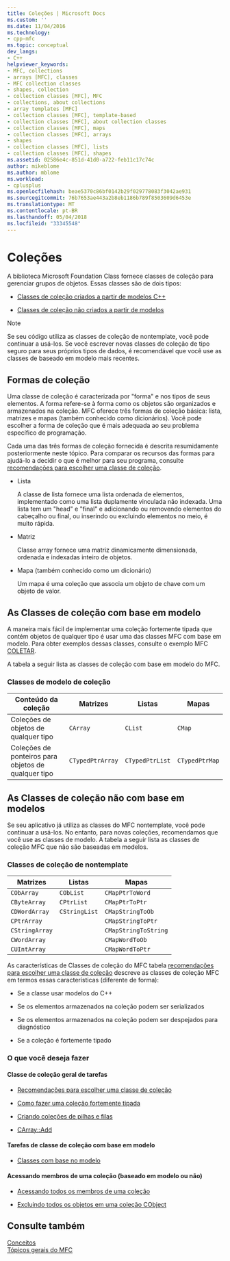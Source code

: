 ```yaml
---
title: Coleções | Microsoft Docs
ms.custom: ''
ms.date: 11/04/2016
ms.technology:
- cpp-mfc
ms.topic: conceptual
dev_langs:
- C++
helpviewer_keywords:
- MFC, collections
- arrays [MFC], classes
- MFC collection classes
- shapes, collection
- collection classes [MFC], MFC
- collections, about collections
- array templates [MFC]
- collection classes [MFC], template-based
- collection classes [MFC], about collection classes
- collection classes [MFC], maps
- collection classes [MFC], arrays
- shapes
- collection classes [MFC], lists
- collection classes [MFC], shapes
ms.assetid: 02586e4c-851d-41d0-a722-feb11c17c74c
author: mikeblome
ms.author: mblome
ms.workload:
- cplusplus
ms.openlocfilehash: beae5370c86bf0142b29f029778083f3042ae931
ms.sourcegitcommit: 76b7653ae443a2b8eb1186b789f8503609d6453e
ms.translationtype: MT
ms.contentlocale: pt-BR
ms.lasthandoff: 05/04/2018
ms.locfileid: "33345548"
---
```

# <a name="collections"></a>Coleções
A biblioteca Microsoft Foundation Class fornece classes de coleção para gerenciar grupos de objetos. Essas classes são de dois tipos:  
  
-   [Classes de coleção criados a partir de modelos C++](#_core_the_template_based_collection_classes)  
  
-   [Classes de coleção não criados a partir de modelos](#_core_the_collection_classes_not_based_on_templates)  
  
> [!NOTE]
>  Se seu código utiliza as classes de coleção de nontemplate, você pode continuar a usá-los. Se você escrever novas classes de coleção de tipo seguro para seus próprios tipos de dados, é recomendável que você use as classes de baseado em modelo mais recentes.  
  
##  <a name="_core_collection_shapes"></a> Formas de coleção  
 Uma classe de coleção é caracterizada por "forma" e nos tipos de seus elementos. A forma refere-se à forma como os objetos são organizados e armazenados na coleção. MFC oferece três formas de coleção básica: lista, matrizes e mapas (também conhecido como dicionários). Você pode escolher a forma de coleção que é mais adequada ao seu problema específico de programação.  
  
 Cada uma das três formas de coleção fornecida é descrita resumidamente posteriormente neste tópico. Para comparar os recursos das formas para ajudá-lo a decidir o que é melhor para seu programa, consulte [recomendações para escolher uma classe de coleção](../mfc/recommendations-for-choosing-a-collection-class.md).  
  
-   Lista  
  
     A classe de lista fornece uma lista ordenada de elementos, implementado como uma lista duplamente vinculada não indexada. Uma lista tem um "head" e "final" e adicionando ou removendo elementos do cabeçalho ou final, ou inserindo ou excluindo elementos no meio, é muito rápida.  
  
-   Matriz  
  
     Classe array fornece uma matriz dinamicamente dimensionada, ordenada e indexadas inteiro de objetos.  
  
-   Mapa (também conhecido como um dicionário)  
  
     Um mapa é uma coleção que associa um objeto de chave com um objeto de valor.  
  
##  <a name="_core_the_template_based_collection_classes"></a> As Classes de coleção com base em modelo  
 A maneira mais fácil de implementar uma coleção fortemente tipada que contém objetos de qualquer tipo é usar uma das classes MFC com base em modelo. Para obter exemplos dessas classes, consulte o exemplo MFC [COLETAR](../visual-cpp-samples.md).  
  
 A tabela a seguir lista as classes de coleção com base em modelo do MFC.  
  
### <a name="collection-template-classes"></a>Classes de modelo de coleção  
  
|Conteúdo da coleção|Matrizes|Listas|Mapas|  
|-------------------------|------------|-----------|----------|  
|Coleções de objetos de qualquer tipo|`CArray`|`CList`|`CMap`|  
|Coleções de ponteiros para objetos de qualquer tipo|`CTypedPtrArray`|`CTypedPtrList`|`CTypedPtrMap`|  
  
##  <a name="_core_the_collection_classes_not_based_on_templates"></a> As Classes de coleção não com base em modelos  
 Se seu aplicativo já utiliza as classes do MFC nontemplate, você pode continuar a usá-los. No entanto, para novas coleções, recomendamos que você use as classes de modelo. A tabela a seguir lista as classes de coleção MFC que não são baseadas em modelos.  
  
### <a name="nontemplate-collection-classes"></a>Classes de coleção de nontemplate  
  
|Matrizes|Listas|Mapas|  
|------------|-----------|----------|  
|`CObArray`|`CObList`|`CMapPtrToWord`|  
|`CByteArray`|`CPtrList`|`CMapPtrToPtr`|  
|`CDWordArray`|`CStringList`|`CMapStringToOb`|  
|`CPtrArray`||`CMapStringToPtr`|  
|`CStringArray`||`CMapStringToString`|  
|`CWordArray`||`CMapWordToOb`|  
|`CUIntArray`||`CMapWordToPtr`|  
  
 As características de Classes de coleção do MFC tabela [recomendações para escolher uma classe de coleção](../mfc/recommendations-for-choosing-a-collection-class.md) descreve as classes de coleção MFC em termos essas características (diferente de forma):  
  
-   Se a classe usar modelos do C++  
  
-   Se os elementos armazenados na coleção podem ser serializados  
  
-   Se os elementos armazenados na coleção podem ser despejados para diagnóstico  
  
-   Se a coleção é fortemente tipado  
  
### <a name="what-do-you-want-to-do"></a>O que você deseja fazer  
  
#### <a name="general-collection-class-tasks"></a>Classe de coleção geral de tarefas  
  
-   [Recomendações para escolher uma classe de coleção](../mfc/recommendations-for-choosing-a-collection-class.md)  
  
-   [Como fazer uma coleção fortemente tipada](../mfc/how-to-make-a-type-safe-collection.md)  
  
-   [Criando coleções de pilhas e filas](../mfc/creating-stack-and-queue-collections.md)  
  
-   [CArray::Add](../mfc/reference/carray-class.md#add)  
  
#### <a name="template-based-collection-class-tasks"></a>Tarefas de classe de coleção com base em modelo  
  
-   [Classes com base no modelo](../mfc/template-based-classes.md)  
  
#### <a name="accessing-the-members-of-a-collection-template-based-or-not"></a>Acessando membros de uma coleção (baseado em modelo ou não)  
  
-   [Acessando todos os membros de uma coleção](../mfc/accessing-all-members-of-a-collection.md)  
  
-   [Excluindo todos os objetos em uma coleção CObject](../mfc/deleting-all-objects-in-a-cobject-collection.md)  
  
## <a name="see-also"></a>Consulte também  
 [Conceitos](../mfc/mfc-concepts.md)   
 [Tópicos gerais do MFC](../mfc/general-mfc-topics.md)

